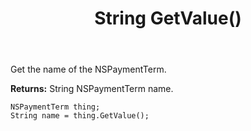 ﻿---
uid: crmscript_ref_NSPaymentTerm_GetValue
title: String GetValue()
intellisense: NSPaymentTerm.GetValue
keywords: NSPaymentTerm, GetValue
so.topic: reference
---

Get the name of the NSPaymentTerm.

**Returns:** String NSPaymentTerm name.

```crmscript
NSPaymentTerm thing;
String name = thing.GetValue();
```

